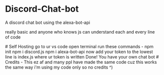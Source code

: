 # Discord-Chat-bot
A discord chat bot using the alexa-bot-api
<p>really basic and anyone who knows js can understand each and every line of code</p>
# Self Hosting
go to ur vs code 
open terminal 
run these commands -
 npm init 
 npm i discord.js
 npm i alexa-bot-api
now add your token to the lowest line is index.js where ur token is written 
Done!
You have your own chat bot 
# Credits -
This ez af and many ppl have made the same code 
cuz this works the same way 
i'm using my code only so no credits ^)
